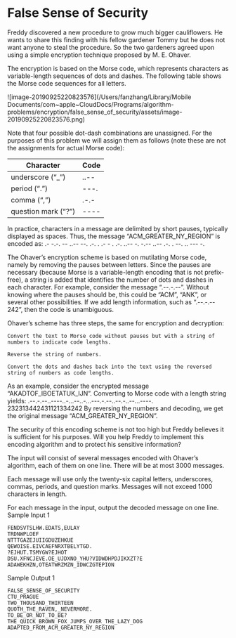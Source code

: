 # False Sense of Security

Freddy discovered a new procedure to grow much bigger cauliflowers. He wants to share this finding with his fellow gardener Tommy but he does not want anyone to steal the procedure. So the two gardeners agreed upon using a simple encryption technique proposed by M. E. Ohaver.

The encryption is based on the Morse code, which represents characters as variable-length sequences of dots and dashes. The following table shows the Morse code sequences for all letters.

![image-20190925220823576](/Users/fanzhang/Library/Mobile Documents/com~apple~CloudDocs/Programs/algorithm-problems/encryption/false_sense_of_security/assets/image-20190925220823576.png)

Note that four possible dot-dash combinations are unassigned. For the purposes of this problem we will assign them as follows (note these are not the assignments for actual Morse code):

| Character | Code |
| --- | --- |
| underscore (“_”) | ..-- |
| period (“.”) | ---. |
| comma (“,”) | .-.- |
| question mark (“?”) | ---- |

In practice, characters in a message are delimited by short pauses, typically displayed as spaces. Thus, the message “ACM_GREATER_NY_REGION” is encoded as:
  .- -.-. -- ..-- --. .-. . .- - . .-. ..-- -. -.-- ..-- .-. . --. .. --- -. 

The Ohaver’s encryption scheme is based on mutilating Morse code, namely by removing the pauses between letters. Since the pauses are necessary (because Morse is a variable-length encoding that is not prefix-free), a string is added that identifies the number of dots and dashes in each character. For example, consider the message “.--.-.--”. Without knowing where the pauses should be, this could be “ACM”, “ANK”, or several other possibilities. If we add length information, such as “.--.-.-- 242”, then the code is unambiguous.

Ohaver’s scheme has three steps, the same for encryption and decryption:

    Convert the text to Morse code without pauses but with a string of numbers to indicate code lengths.
    
    Reverse the string of numbers.
    
    Convert the dots and dashes back into the text using the reversed string of numbers as code lengths.

As an example, consider the encrypted message “AKADTOF_IBOETATUK_IJN”. Converting to Morse code with a length string yields:
  .--.-.--..----..-...--..-...---.-.--..--.-..--...----. 232313442431121334242 
By reversing the numbers and decoding, we get the original message “ACM_GREATER_NY_REGION”.

The security of this encoding scheme is not too high but Freddy believes it is sufficient for his purposes. Will you help Freddy to implement this encoding algorithm and to protect his sensitive information?

The input will consist of several messages encoded with Ohaver’s algorithm, each of them on one line. There will be at most 3000 messages.

Each message will use only the twenty-six capital letters, underscores, commas, periods, and question marks. Messages will not exceed 1000 characters in length.


For each message in the input, output the decoded message on one line.
Sample Input 1 	

```
FENDSVTSLHW.EDATS,EULAY
TRDNWPLOEF
NTTTGAZEJUIIGDUZEHKUE
QEWOISE.EIVCAEFNRXTBELYTGD.
?EJHUT.TSMYGW?EJHOT
DSU.XFNCJEVE.OE_UJDXNO_YHU?VIDWDHPDJIKXZT?E
ADAWEKHZN,OTEATWRZMZN_IDWCZGTEPION

```

Sample Output 1

```
FALSE_SENSE_OF_SECURITY
CTU_PRAGUE
TWO_THOUSAND_THIRTEEN
QUOTH_THE_RAVEN,_NEVERMORE.
TO_BE_OR_NOT_TO_BE?
THE_QUICK_BROWN_FOX_JUMPS_OVER_THE_LAZY_DOG
ADAPTED_FROM_ACM_GREATER_NY_REGION
```